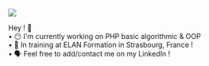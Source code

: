 <br>
<img src="https://i.ibb.co/sQLL52f/DALL-E-2023-03-07-20-53-18-Describe-the-entire-desired-image-in-the-generation-frame.png" border="0">
<br>

Hey ! 👋 <br>
	• 😶‍ I'm currently working on PHP basic algorithmic & OOP <br>
	• 🧠 In training at ELAN Formation in Strasbourg, France ! <br>
	• 🗣️ Feel free to add/contact me on my LinkedIn ! <br>


<!--
**Charlydcn/Charlydcn** is a ✨ _special_ ✨ repository because its `README.md` (this file) appears on your GitHub profile.

Here are some ideas to get you started:

- 🔭 I’m currently working on ...
- 🌱 I’m currently learning ...
- 👯 I’m looking to collaborate on ...
- 🤔 I’m looking for help with ...
- 💬 Ask me about ...
- 📫 How to reach me: ...
- 😄 Pronouns: ...
- ⚡ Fun fact: ...
-->
